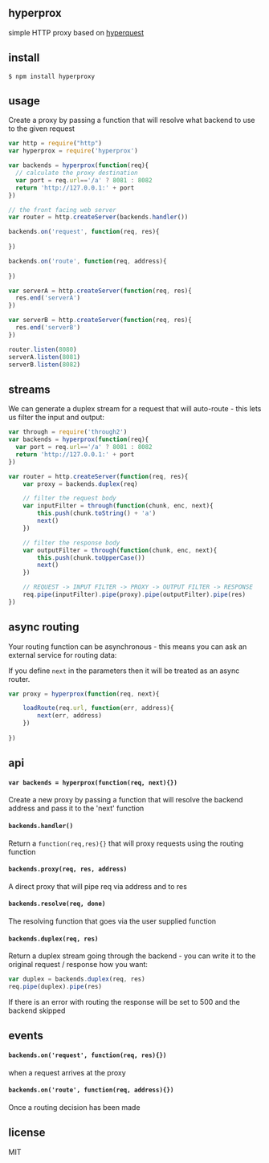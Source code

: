 hyperprox
---------

simple HTTP proxy based on [hyperquest](https://github.com/substack/hyperquest)

## install

```
$ npm install hyperproxy
```

## usage
Create a proxy by passing a function that will resolve what backend to use to the given request

```js
var http = require("http")
var hyperprox = require('hyperprox')

var backends = hyperprox(function(req){
  // calculate the proxy destination
  var port = req.url=='/a' ? 8081 : 8082
  return 'http://127.0.0.1:' + port
})

// the front facing web server
var router = http.createServer(backends.handler())

backends.on('request', function(req, res){
	
})

backends.on('route', function(req, address){
	
})

var serverA = http.createServer(function(req, res){
  res.end('serverA')
})

var serverB = http.createServer(function(req, res){
  res.end('serverB')
})

router.listen(8080)
serverA.listen(8081)
serverB.listen(8082)
```

## streams

We can generate a duplex stream for a request that will auto-route - this lets us filter the input and output:

```js
var through = require('through2')
var backends = hyperprox(function(req){
  var port = req.url=='/a' ? 8081 : 8082
  return 'http://127.0.0.1:' + port
})

var router = http.createServer(function(req, res){
	var proxy = backends.duplex(req)

	// filter the request body
	var inputFilter = through(function(chunk, enc, next){
		this.push(chunk.toString() + 'a')
		next()
	})

	// filter the response body
	var outputFilter = through(function(chunk, enc, next){
		this.push(chunk.toUpperCase())
		next()
	})

	// REQUEST -> INPUT FILTER -> PROXY -> OUTPUT FILTER -> RESPONSE
	req.pipe(inputFilter).pipe(proxy).pipe(outputFilter).pipe(res)
})
```

## async routing

Your routing function can be asynchronous - this means you can ask an external service for routing data:

If you define `next` in the parameters then it will be treated as an async router.

```js
var proxy = hyperprox(function(req, next){

	loadRoute(req.url, function(err, address){
		next(err, address)
	})
	
})
```

## api

#### `var backends = hyperprox(function(req, next){})`

Create a new proxy by passing a function that will resolve the backend address and pass it to the 'next' function

#### `backends.handler()`

Return a `function(req,res){}` that will proxy requests using the routing function

#### `backends.proxy(req, res, address)`

A direct proxy that will pipe req via address and to res

#### `backends.resolve(req, done)`

The resolving function that goes via the user supplied function

#### `backends.duplex(req, res)`

Return a duplex stream going through the backend - you can write it to the original request / response how you want:

```js
var duplex = backends.duplex(req, res)
req.pipe(duplex).pipe(res)
```

If there is an error with routing the response will be set to 500 and the backend skipped

## events

#### `backends.on('request', function(req, res){})`

when a request arrives at the proxy

#### `backends.on('route', function(req, address){})`

Once a routing decision has been made

## license

MIT